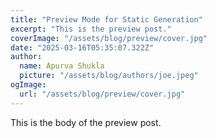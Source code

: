 ```yaml
---
title: "Preview Mode for Static Generation"
excerpt: "This is the preview post."
coverImage: "/assets/blog/preview/cover.jpg"
date: "2025-03-16T05:35:07.322Z"
author:
  name: Apurva Shukla
  picture: "/assets/blog/authors/joe.jpeg"
ogImage:
  url: "/assets/blog/preview/cover.jpg"
---
```


This is the body of the preview post.